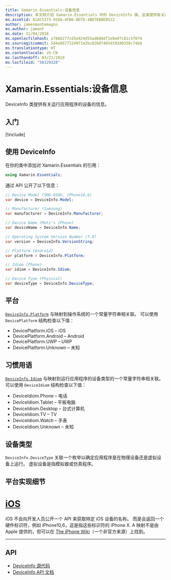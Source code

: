 ```yaml
---
title: Xamarin.Essentials:设备信息
description: 本文档介绍 Xamarin.Essentials 中的 DeviceInfo 类，此类提供有关运行应用程序的设备的信息。
ms.assetid: A1AC5373-926A-4FB6-8D7D-4B87EB8EB522
author: jamesmontemagno
ms.author: jamont
ms.date: 11/04/2018
ms.openlocfilehash: a7868277cd5e924d55ad688df1e8e07c81c5f074
ms.sourcegitcommit: 5d4e6677224971e2bc0268f405d192d0358c74b8
ms.translationtype: HT
ms.contentlocale: zh-CN
ms.lasthandoff: 03/21/2019
ms.locfileid: "58329320"
---
```

# <a name="xamarinessentials-device-information"></a>Xamarin.Essentials:设备信息

DeviceInfo 类提供有关运行应用程序的设备的信息。

## <a name="get-started"></a>入门

[!include[](~/essentials/includes/get-started.md)]

## <a name="using-deviceinfo"></a>使用 DeviceInfo

在你的类中添加对 Xamarin.Essentials 的引用：

```csharp
using Xamarin.Essentials;
```

通过 API 公开了以下信息：

```csharp
// Device Model (SMG-950U, iPhone10,6)
var device = DeviceInfo.Model;

// Manufacturer (Samsung)
var manufacturer = DeviceInfo.Manufacturer;

// Device Name (Motz's iPhone)
var deviceName = DeviceInfo.Name;

// Operating System Version Number (7.0)
var version = DeviceInfo.VersionString;

// Platform (Android)
var platform = DeviceInfo.Platform;

// Idiom (Phone)
var idiom = DeviceInfo.Idiom;

// Device Type (Physical)
var deviceType = DeviceInfo.DeviceType;
```

## <a name="platforms"></a>平台

[`DeviceInfo.Platform`](xref:Xamarin.Essentials.DeviceInfo.Platform) 与映射到操作系统的一个常量字符串相关联。 可以使用 `DevicePlatform` 结构检查以下值：

- DevicePlatform.iOS – iOS
- DevicePlatform.Android – Android
- DevicePlatform.UWP – UWP
- DevicePlatform.Unknown – 未知

## <a name="idioms"></a>习惯用语

[`DeviceInfo.Idiom`](xref:Xamarin.Essentials.DeviceInfo.Idiom) 与映射到运行应用程序的设备类型的一个常量字符串相关联。 可以使用 `DeviceIdiom` 结构检查以下值：

- DeviceIdiom.Phone – 电话
- DeviceIdiom.Tablet – 平板电脑
- DeviceIdiom.Desktop – 台式计算机
- DeviceIdiom.TV – TV
- DeviceIdiom.Watch – 手表
- DeviceIdiom.Unknown – 未知

## <a name="device-type"></a>设备类型

`DeviceInfo.DeviceType` 关联一个枚举以确定应用程序是在物理设备还是虚拟设备上运行。 虚拟设备是指模拟器或仿真程序。

## <a name="platform-implementation-specifics"></a>平台实现细节

# <a name="iostabios"></a>[iOS](#tab/ios)

iOS 不会向开发人员公开一个 API 来获取特定 iOS 设备的名称。 而是会返回一个硬件标识符，例如 iPhone10,6，这是指这些标识符的 iPhone X. A 映射不是由 Apple 提供的，但可以在 [The iPhone Wiki](https://www.theiphonewiki.com/wiki/Models)（一个非官方来源）上找到。

--------------

## <a name="api"></a>API

- [DeviceInfo 源代码](https://github.com/xamarin/Essentials/tree/master/Xamarin.Essentials/DeviceInfo)
- [DeviceInfo API 文档](xref:Xamarin.Essentials.DeviceInfo)
